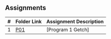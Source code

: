 ##  Assignments

|   #   | Folder Link | Assignment Description |
| :---: | ----------- | ---------------------- |
|   1   | [P01](./3013-Algorithms/Assignments/P01)| [Program 1 Getch]     |
